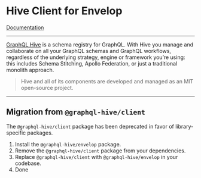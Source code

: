 # Hive Client for Envelop

[Documentation](https://the-guild.dev/graphql/hive/docs/other-integrations/envelop)

---

[GraphQL Hive](https://the-guild.dev/graphql/hive) is a schema registry for GraphQL. With Hive you
manage and collaborate on all your GraphQL schemas and GraphQL workflows, regardless of the
underlying strategy, engine or framework you’re using: this includes Schema Stitching, Apollo
Federation, or just a traditional monolith approach.

> Hive and all of its components are developed and managed as an MIT open-source project.

---

## Migration from `@graphql-hive/client`

The `@graphql-hive/client` package has been deprecated in favor of library-specific packages.

1. Install the `@graphql-hive/envelop` package.
1. Remove the `@graphql-hive/client` package from your dependencies.
1. Replace `@graphql-hive/client` with `@graphql-hive/envelop` in your codebase.
1. Done
